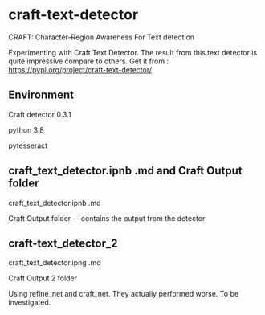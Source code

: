 # craft-text-detector
CRAFT: Character-Region Awareness For Text detection

Experimenting with Craft Text Detector.  The result from this text detector is quite impressive compare to others.
Get it from : https://pypi.org/project/craft-text-detector/

## Environment
Craft detector 0.3.1

python 3.8

pytesseract

## craft_text_detector.ipnb .md and Craft Output folder
craft_text_detector.ipnb .md

Craft Output folder -- contains the output from the detector

## craft-text_detector_2
craft_text_detector.ipng .md

Craft Output 2 folder

Using refine_net and craft_net.
They actually performed worse.  To be investigated.


